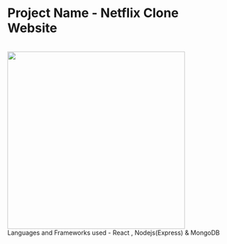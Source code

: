 <h1>Project Name  - Netflix Clone Website</h1> 
<br>
<img src='https://www.edigitalagency.com.au/wp-content/uploads/Netflix-logo-red-black-png.png' width='400'>
<br>
Languages and Frameworks used - React , Nodejs(Express) & MongoDB 
